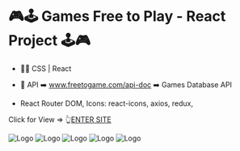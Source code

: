 # 🎮🕹️ Games Free to Play - React Project 🕹️🎮

- 🧑‍💻 CSS | React
- 🧩 API ➡️ www.freetogame.com/api-doc ➡️ Games Database API

- React Router DOM, Icons: react-icons, axios, redux,

Click for View => 👆[ENTER SITE](https://games.dan-angelin.com/)

![Logo](https://i.imgur.com/4ANyApt.jpg)
![Logo](https://i.imgur.com/tNCnjmV.jpg)
![Logo](https://i.imgur.com/i6qb6Yw.jpg)
![Logo](https://i.imgur.com/xrTBnMk.jpg)
![Logo](https://i.imgur.com/ekAPL80.jpg)
